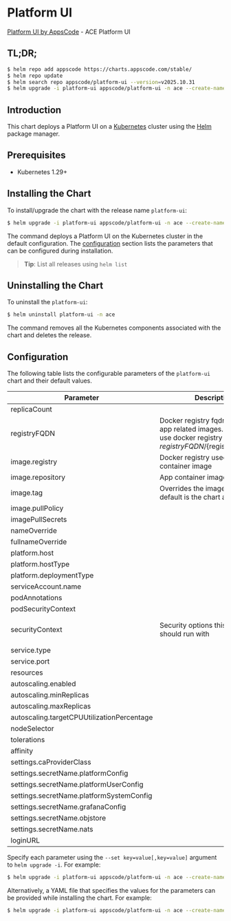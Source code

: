# Platform UI

[Platform UI by AppsCode](https://github.com/appscode-cloud) - ACE Platform UI

## TL;DR;

```bash
$ helm repo add appscode https://charts.appscode.com/stable/
$ helm repo update
$ helm search repo appscode/platform-ui --version=v2025.10.31
$ helm upgrade -i platform-ui appscode/platform-ui -n ace --create-namespace --version=v2025.10.31
```

## Introduction

This chart deploys a Platform UI on a [Kubernetes](http://kubernetes.io) cluster using the [Helm](https://helm.sh) package manager.

## Prerequisites

- Kubernetes 1.29+

## Installing the Chart

To install/upgrade the chart with the release name `platform-ui`:

```bash
$ helm upgrade -i platform-ui appscode/platform-ui -n ace --create-namespace --version=v2025.10.31
```

The command deploys a Platform UI on the Kubernetes cluster in the default configuration. The [configuration](#configuration) section lists the parameters that can be configured during installation.

> **Tip**: List all releases using `helm list`

## Uninstalling the Chart

To uninstall the `platform-ui`:

```bash
$ helm uninstall platform-ui -n ace
```

The command removes all the Kubernetes components associated with the chart and deletes the release.

## Configuration

The following table lists the configurable parameters of the `platform-ui` chart and their default values.

|                 Parameter                  |                                                             Description                                                              |                                                                    Default                                                                     |
|--------------------------------------------|--------------------------------------------------------------------------------------------------------------------------------------|------------------------------------------------------------------------------------------------------------------------------------------------|
| replicaCount                               |                                                                                                                                      | <code>1</code>                                                                                                                                 |
| registryFQDN                               | Docker registry fqdn used to pull app related images. Set this to use docker registry hosted at ${registryFQDN}/${registry}/${image} | <code>ghcr.io</code>                                                                                                                           |
| image.registry                             | Docker registry used to pull app container image                                                                                     | <code>appscode</code>                                                                                                                          |
| image.repository                           | App container image                                                                                                                  | <code>platform-ui</code>                                                                                                                       |
| image.tag                                  | Overrides the image tag whose default is the chart appVersion.                                                                       | <code>""</code>                                                                                                                                |
| image.pullPolicy                           |                                                                                                                                      | <code>Always</code>                                                                                                                            |
| imagePullSecrets                           |                                                                                                                                      | <code>[]</code>                                                                                                                                |
| nameOverride                               |                                                                                                                                      | <code>""</code>                                                                                                                                |
| fullnameOverride                           |                                                                                                                                      | <code>""</code>                                                                                                                                |
| platform.host                              |                                                                                                                                      | <code>""</code>                                                                                                                                |
| platform.hostType                          |                                                                                                                                      | <code>domain</code>                                                                                                                            |
| platform.deploymentType                    |                                                                                                                                      | <code>CloudDemo</code>                                                                                                                         |
| serviceAccount.name                        |                                                                                                                                      | <code>""</code>                                                                                                                                |
| podAnnotations                             |                                                                                                                                      | <code>{}</code>                                                                                                                                |
| podSecurityContext                         |                                                                                                                                      | <code>{}</code>                                                                                                                                |
| securityContext                            | Security options this container should run with                                                                                      | <code>{"allowPrivilegeEscalation":false,"capabilities":{"drop":["ALL"]},"runAsNonRoot":true,"seccompProfile":{"type":"RuntimeDefault"}}</code> |
| service.type                               |                                                                                                                                      | <code>ClusterIP</code>                                                                                                                         |
| service.port                               |                                                                                                                                      | <code>80</code>                                                                                                                                |
| resources                                  |                                                                                                                                      | <code>{}</code>                                                                                                                                |
| autoscaling.enabled                        |                                                                                                                                      | <code>false</code>                                                                                                                             |
| autoscaling.minReplicas                    |                                                                                                                                      | <code>1</code>                                                                                                                                 |
| autoscaling.maxReplicas                    |                                                                                                                                      | <code>100</code>                                                                                                                               |
| autoscaling.targetCPUUtilizationPercentage |                                                                                                                                      | <code>80</code>                                                                                                                                |
| nodeSelector                               |                                                                                                                                      | <code>{}</code>                                                                                                                                |
| tolerations                                |                                                                                                                                      | <code>[]</code>                                                                                                                                |
| affinity                                   |                                                                                                                                      | <code>{}</code>                                                                                                                                |
| settings.caProviderClass                   |                                                                                                                                      | <code>""</code>                                                                                                                                |
| settings.secretName.platformConfig         |                                                                                                                                      | <code>""</code>                                                                                                                                |
| settings.secretName.platformUserConfig     |                                                                                                                                      | <code>""</code>                                                                                                                                |
| settings.secretName.platformSystemConfig   |                                                                                                                                      | <code>""</code>                                                                                                                                |
| settings.secretName.grafanaConfig          |                                                                                                                                      | <code>""</code>                                                                                                                                |
| settings.secretName.objstore               |                                                                                                                                      | <code>""</code>                                                                                                                                |
| settings.secretName.nats                   |                                                                                                                                      | <code>""</code>                                                                                                                                |
| loginURL                                   |                                                                                                                                      | <code>""</code>                                                                                                                                |


Specify each parameter using the `--set key=value[,key=value]` argument to `helm upgrade -i`. For example:

```bash
$ helm upgrade -i platform-ui appscode/platform-ui -n ace --create-namespace --version=v2025.10.31 --set replicaCount=1
```

Alternatively, a YAML file that specifies the values for the parameters can be provided while
installing the chart. For example:

```bash
$ helm upgrade -i platform-ui appscode/platform-ui -n ace --create-namespace --version=v2025.10.31 --values values.yaml
```
